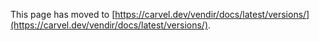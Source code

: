 This page has moved to [https://carvel.dev/vendir/docs/latest/versions/](https://carvel.dev/vendir/docs/latest/versions/).
